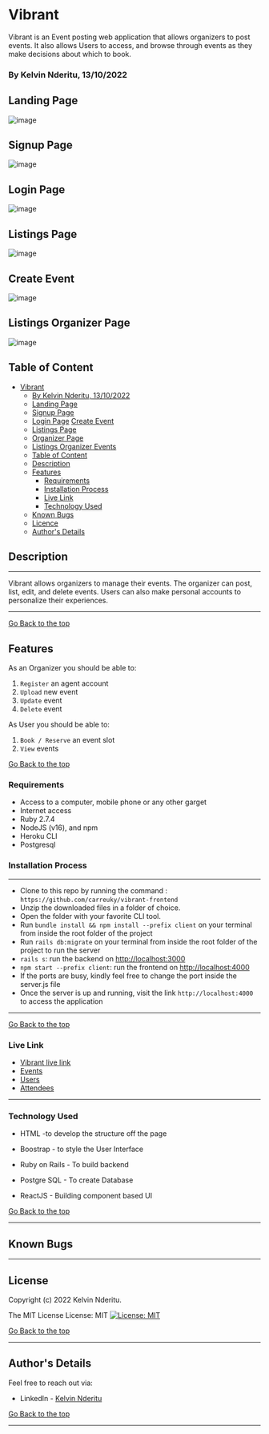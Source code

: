 # Vibrant

Vibrant is an Event posting web application that allows organizers to post events. It also allows Users to access, and browse through events as they make decisions about which to book.

### By Kelvin Nderitu, 13/10/2022

## Landing Page

![image](./src/image/landingpage.png)


## Signup Page

![image](./src/image/signup.png)

## Login Page

![image](./client/src/image/login.png)

## Listings Page

![image](./src/image/events.png)



## Create Event

![image](./src/image/organizer.png)

## Listings Organizer Page

![image](./src/image/organizer-main.png)

## 



<!-- Watch Demo [Drive Link]() -->

## Table of Content

- [Vibrant](#vibrant)
    - [By Kelvin Nderitu, 13/10/2022](#vibrant)
  - [Landing Page](#landing-page)
  - [Signup Page](#signup-page)
  - [Login Page](#login-page)
    [Create Event](#create-event)
  - [Listings Page](#listings-page)
  - [Organizer Page](#listings-details-page)
  - [Listings Organizer Events](#listings-organizer-page)
  - [Table of Content](#table-of-content)
  - [Description](#description)
  - [Features](#features)
    - [Requirements](#requirements)
    - [Installation Process](#installation-process)
    - [Live Link](#live-link)
    - [Technology  Used](#technology--used)
  - [Known Bugs](#known-bugs)
  - [Licence](#licence)
  - [Author's Details](#authors-details)

## Description

****
Vibrant allows organizers to manage their events. The organizer can post, list, edit, and delete events. Users can also make personal accounts to personalize their experiences.
****

[Go Back to the top](#vibrant)

## Features

As an Organizer you should be able to:

1. `Register`  an agent account
2. `Upload` new event
3. `Update` event
4. `Delete` event

As User you should be able to:

1. `Book / Reserve`  an event slot
2. `View`  events


[Go Back to the top](#vibrant)

### Requirements

- Access to  a computer, mobile phone or any other garget
- Internet access
- Ruby 2.7.4
- NodeJS (v16), and npm
- Heroku CLI
- Postgresql


### Installation Process

****

- Clone to this repo by running the command : `https://github.com/carreuky/vibrant-frontend`
- Unzip the downloaded files in a folder of choice.
- Open the folder with your favorite CLI tool.
- Run `bundle install && npm install --prefix client` on your terminal from inside the root folder of the project
- Run `rails db:migrate` on your terminal from inside the root folder of the project to run the server
- `rails s`: run the backend on [http://localhost:3000](http://localhost:3000)
- `npm start --prefix client`: run the frontend on
  [http://localhost:4000](http://localhost:4000)
- If the ports are busy, kindly feel free to change the port inside the server.js file
- Once the server is up and running, visit the link  `http://localhost:4000` to access the application

  
 ****
[Go Back to the top](#Vibrant)

### Live Link

- [Vibrant live link](https://vibrant-e.herokuapp.com/)
- [Events](https://vibrant-e.herokuapp.com/events)
- [Users](https://vibrant-e.herokuapp.com/users)
- [Attendees](https://vibrant-e.herokuapp.com/attendees)
  
****

### Technology  Used

- HTML -to develop the structure off the page

- Boostrap  - to style the User Interface
- Ruby on Rails - To build backend
- Postgre SQL - To create Database
- ReactJS - Building component based UI
  

[Go Back to the top](Vibrant)

****

## Known Bugs


****

## License

Copyright (c) 2022 Kelvin Nderitu.

The MIT License
License: MIT
[![License: MIT](https://img.shields.io/badge/License-MIT-yellow.svg)](https://opensource.org/licenses/MIT)

[Go Back to the top](#Vibrant)
****

## Author's Details

Feel free to reach out via:

- LinkedIn - [Kelvin Nderitu](https://www.linkedin.com/in/kelvin-nderitu-5845b3208/)

[Go Back to the top](#Vibrant)
****
